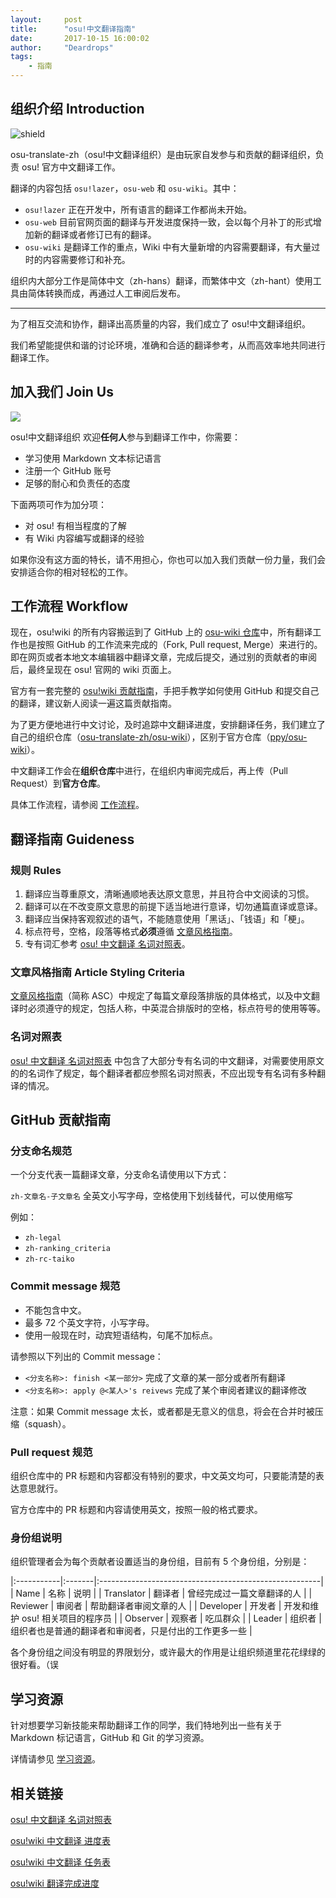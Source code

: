 ```yaml
---
layout:     post
title:      "osu!中文翻译指南"
date:       2017-10-15 16:00:02
author:     "Deardrops"
tags:
    - 指南
---
```


## 组织介绍 Introduction

![shield](https://img.shields.io/badge/organization-osu!translate%20zh-blue.svg?style=flat-square)

osu-translate-zh（osu!中文翻译组织）是由玩家自发参与和贡献的翻译组织，负责 osu! 官方中文翻译工作。

翻译的内容包括 `osu!lazer`，`osu-web` 和 `osu-wiki`。其中：

- `osu!lazer` 正在开发中，所有语言的翻译工作都尚未开始。
- `osu-web` 目前官网页面的翻译与开发进度保持一致，会以每个月补丁的形式增加新的翻译或者修订已有的翻译。
- `osu-wiki` 是翻译工作的重点，Wiki 中有大量新增的内容需要翻译，有大量过时的内容需要修订和补充。

组织内大部分工作是简体中文（zh-hans）翻译，而繁体中文（zh-hant）使用工具由简体转换而成，再通过人工审阅后发布。

*****

为了相互交流和协作，翻译出高质量的内容，我们成立了 osu!中文翻译组织。

我们希望能提供和谐的讨论环境，准确和合适的翻译参考，从而高效率地共同进行翻译工作。

## 加入我们 Join Us

<a href="https://discord.gg/Gud9s9z" target="discord">
  <img src="https://discordapp.com/api/guilds/281826842657161216/widget.png?style=banner2"/>
</a>

osu!中文翻译组织 欢迎**任何人**参与到翻译工作中，你需要：

- 学习使用 Markdown 文本标记语言
- 注册一个 GitHub 账号
- 足够的耐心和负责任的态度

下面两项可作为加分项：

- 对 osu! 有相当程度的了解
- 有 Wiki 内容编写或翻译的经验

如果你没有这方面的特长，请不用担心，你也可以加入我们贡献一份力量，我们会安排适合你的相对轻松的工作。

## 工作流程 Workflow

现在，osu!wiki 的所有内容搬运到了 GitHub 上的 [osu-wiki 仓库](https://github.com/ppy/osu-wiki)中，所有翻译工作也是按照 GitHub 的工作流来完成的（Fork, Pull request, Merge）来进行的。即在网页或者本地文本编辑器中翻译文章，完成后提交，通过别的贡献者的审阅后，最终呈现在 osu! 官网的 wiki 页面上。

官方有一套完整的 [osu!wiki 贡献指南](https://osu.ppy.sh/help/wiki/osu!wiki_contribution_guide)，手把手教学如何使用 GitHub 和提交自己的翻译，建议新人阅读一遍这篇贡献指南。

为了更方便地进行中文讨论，及时追踪中文翻译进度，安排翻译任务，我们建立了自己的组织仓库（[osu-translate-zh/osu-wiki](https://github.com/osu-translate-zh/osu-wiki)），区别于官方仓库（[ppy/osu-wiki](https://github.com/ppy/osu-wiki)）。

中文翻译工作会在**组织仓库**中进行，在组织内审阅完成后，再上传（Pull Request）到**官方仓库**。

具体工作流程，请参阅 [工作流程](https://osu-translate-zh.github.io/2017/10/15/work-flow/)。

## 翻译指南 Guideness

### 规则 Rules

1. 翻译应当尊重原文，清晰通顺地表达原文意思，并且符合中文阅读的习惯。
2. 翻译可以在不改变原文意思的前提下适当地进行意译，切勿通篇直译或意译。
3. 翻译应当保持客观叙述的语气，不能随意使用「黑话」、「钱语」和「梗」。
4. 标点符号，空格，段落等格式**必须**遵循 [文章风格指南](https://osu.ppy.sh/help/wiki/Article_Styling_Criteria?locale=zh)。
5. 专有词汇参考 [osu! 中文翻译 名词对照表](https://docs.google.com/spreadsheets/d/1zhUP0qekKRUWb1Mu-P89mwu_HcPBen5FoGPqD2MkI7k)。

### 文章风格指南 Article Styling Criteria

[文章风格指南](https://osu.ppy.sh/help/wiki/Article_Styling_Criteria?locale=zh)（简称 ASC）中规定了每篇文章段落排版的具体格式，以及中文翻译时必须遵守的规定，包括人称，中英混合排版时的空格，标点符号的使用等等。

### 名词对照表

[osu! 中文翻译 名词对照表](https://docs.google.com/spreadsheets/d/1zhUP0qekKRUWb1Mu-P89mwu_HcPBen5FoGPqD2MkI7k) 中包含了大部分专有名词的中文翻译，对需要使用原文的的名词作了规定，每个翻译者都应参照名词对照表，不应出现专有名词有多种翻译的情况。

## GitHub 贡献指南

### 分支命名规范

一个分支代表一篇翻译文章，分支命名请使用以下方式：

`zh-文章名-子文章名` 全英文小写字母，空格使用下划线替代，可以使用缩写

例如：
- `zh-legal`
- `zh-ranking_criteria`
- `zh-rc-taiko`

### Commit message 规范

- 不能包含中文。
- 最多 72 个英文字符，小写字母。
- 使用一般现在时，动宾短语结构，句尾不加标点。

请参照以下列出的 Commit message：
  - `<分支名称>: finish <某一部分>` 完成了文章的某一部分或者所有翻译
  - `<分支名称>: apply @<某人>'s reivews` 完成了某个审阅者建议的翻译修改

注意：如果 Commit message 太长，或者都是无意义的信息，将会在合并时被压缩（squash）。

### Pull request 规范

组织仓库中的 PR 标题和内容都没有特别的要求，中文英文均可，只要能清楚的表达意思就行。

官方仓库中的 PR 标题和内容请使用英文，按照一般的格式要求。

### 身份组说明

组织管理者会为每个贡献者设置适当的身份组，目前有 5 个身份组，分别是：

|:-----------|:-------|:-------------------------------------------------------|
| Name       | 名称   | 说明                                                   |
| Translator | 翻译者 | 曾经完成过一篇文章翻译的人                             |
| Reviewer   | 审阅者 | 帮助翻译者审阅文章的人                                 |
| Developer  | 开发者 | 开发和维护 osu! 相关项目的程序员                       |
| Observer   | 观察者 | 吃瓜群众                                               |
| Leader     | 组织者 | 组织者也是普通的翻译者和审阅者，只是付出的工作更多一些 |

各个身份组之间没有明显的界限划分，或许最大的作用是让组织频道里花花绿绿的很好看。（误

## 学习资源

针对想要学习新技能来帮助翻译工作的同学，我们特地列出一些有关于 Markdown 标记语言，GitHub 和 Git 的学习资源。

详情请参见 [学习资源](https://osu-translate-zh.github.io/2017/10/15/learning-resources/)。

## 相关链接

[osu! 中文翻译 名词对照表](https://docs.google.com/spreadsheets/d/1zhUP0qekKRUWb1Mu-P89mwu_HcPBen5FoGPqD2MkI7k)

[osu!wiki 中文翻译 进度表](https://docs.google.com/spreadsheets/d/1zjXM0BAWA-bYDGcxPUlysO_G3IZcbsQJ9c8fv_7OOeY)

[osu!wiki 中文翻译 任务表](https://github.com/orgs/osu-translate-zh/projects/1)

[osu!wiki 翻译完成进度](https://github.com/osu-translate-zh/osu-wiki/issues/1)
